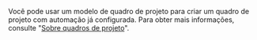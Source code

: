 Você pode usar um modelo de quadro de projeto para criar um quadro de projeto com automação já configurada. Para obter mais informações, consulte "[Sobre quadros de projeto](/articles/about-project-boards#templates-for-project-boards)".
